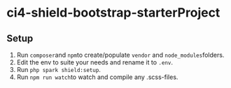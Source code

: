 # ci4-shield-bootstrap-starterProject

## Setup

1. Run `composer`and `npm`to create/populate `vendor` and `node_modules`folders.
2. Edit the env to suite your needs and rename it to `.env`.
3. Run `php spark shield:setup`.
4. Run `npm run watch`to watch and compile any .scss-files.
